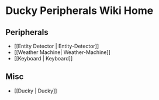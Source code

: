 # Ducky Peripherals Wiki Home

## Peripherals
- [[Entity Detector | Entity-Detector]]
- [[Weather Machine| Weather-Machine]]
- [[Keyboard | Keyboard]]

## Misc
- [[Ducky | Ducky]]
